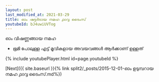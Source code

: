 ```yaml
---
layout: post
last_modified_at: 2021-03-29
title: ഓം ഷട്ടർടായ നമഹ ൧൦൮ ടൈംസ്
youtubeId: bJ4uwiUVTog
---
```

 
 
 ഓം വിഷണ്ണങ്ങായ നമഹ 
 
 -  ഭൂമി പോലുള്ള എട്ട് മൂവികളായ അവയവങ്ങൾ ആർക്കാണ് ഉള്ളത് 
 
  
 
  
 
 
 
 
 
 


{% include youtubePlayer.html id=page.youtubeId %}
 
[Next]({{ site.baseurl }}{% link  split2/_posts/2015-12-01-ഓം ഉടുമ്പറായ നമഹ ൧൦൮ ടൈംസ്.md%})
 

